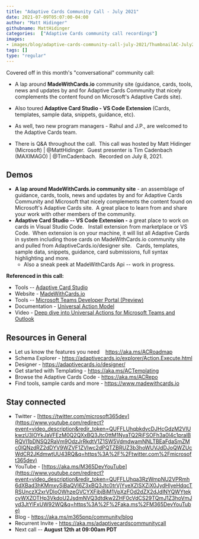 ```yaml
---
title: "Adaptive Cards Community Call - July 2021"
date: 2021-07-09T05:07:00-04:00
author: "Matt Hidinger"
githubname: MattHidinger
categories:  ["Adaptive Cards community call recordings"]
images: 
- images/blog/adaptive-cards-community-call-july-2021/ThumbnailAC-July2021.png
tags: []
type: "regular"
---
```


Covered off in this month's "conversational" community call:

-  A lap
around **MadeWithCards.io** community site (guidance, cards, tools, news
and updates by and for Adaptive Cards Community that nicely complements
the content found on Microsoft's Adaptive Cards site).  
- Also toured
**Adaptive Card Studio - VS Code Extension** (Cards, templates, sample
data, snippets, guidance, etc).   

- As well, two new program managers -
Rahul and J.P., are welcomed to the Adaptive Cards team.    

- There is Q&A
throughout the call.  This call was hosted by Matt Hidinger (Microsoft)
| \@MattHidinger.  Guest presenter is Tim Cadenbach (MAXIMAGO) |
\@TimCadenbach.  Recorded on July 8, 2021.


## Demos

-   **A lap around MadeWithCards.io community site** - an assemblage of
    guidance, cards, tools, news and updates by and for Adaptive Cards
    Community and Microsoft that nicely complements the content found on
    Microsoft's Adaptive Cards site.  A great place to learn from and
    share your work with other members of the community.    
-   **Adaptive Card Studio -- VS Code Extension -** a great place to
    work on cards in Visual Studio Code.   Install extension from
    marketplace or VS Code.  When extension is on your machine, it will
    list all Adaptive Cards in system including those cards on
    MadeWithCards.io community site and pulled from
    AdaptiveCards.io/designer site.   Cards, templates, sample data,
    snippets, guidance, card submissions, full syntax highlighting and
    more.   
    - Also a sneak peek at MadeWithCards Api -- work in progress. 

**Referenced in this call:**

-   Tools -- [Adaptive Card
    Studio](https://marketplace.visualstudio.com/items?itemName=madewithcardsio.adaptivecardsstudiobeta) 
-   Website - [MadeWithCards.io](https://madewithcards.io/) 
-   Tools -- [Microsoft Teams Developer Portal
    (Preview)](http://dev.teams.microsoft.com) 
-   Documentation - [Universal Action
    Model](https://docs.microsoft.com/adaptive-cards/authoring-cards/universal-action-model) 
-   Video - [Deep dive into Universal Actions for Microsoft Teams and
    Outlook](https://youtu.be/mwWAFw8df50) 


## Resources in General

-   Let us know the features you need    <https://aka.ms/ACRoadmap>
-   Schema Explorer -
    <https://adaptivecards.io/explorer/Action.Execute.html>
-   Designer - <https://adaptivecards.io/designer/> 
-   Get started with Templating - <https://aka.ms/ACTemplating>
-   Browse the Adaptive Cards Code - <https://aka.ms/ACRepo>
-   Find tools, sample cards and more - <https://www.madewithcards.io>

## Stay connected

-   Twitter -
    [https://twitter.com/microsoft365dev](https://www.youtube.com/redirect?event=video_description&redir_token=QUFFLUhqbkdvcDJHcGdzM2VIUkwzU3lOYkJaVFEzM0Q2QXxBQ3Jtc0ttM1NyaTQ2RjFSOFh3a0l4c1pralBRQVI1bDNSQ2RaVm9OdzJrRkdtV1Z1SW5VdmdwamNNLTBEaFdaSmZMc0lQNzdRZ2dDYV9WZVF1ZVIwc2dPQTZBRUZ3b3hoWUVJdDJoQWZUcWdCR2JKdmwtUU43RQ&q=https%3A%2F%2Ftwitter.com%2Fmicrosoft365dev)​
-   YouTube -
    [https://aka.ms/M365DevYouTube](https://www.youtube.com/redirect?event=video_description&redir_token=QUFFLUhqa3RzWmpNU2VPRmh6dXBad3hKMmxySjBaQVl6Z3xBQ3Jtc0trVjYyeXZlSXZiX0JydHlyeHdqcTRSUnczX2xrVDloOWhzeGVCYXFibjBiM1VpXzFOd2dZX2dJdlNYQWYtekcyWXZOTHp3VkdoU2JsdmNVQ3dtdkw2ZHF0cVdCS29TQmJ1Z3hoVmJyd3JtYlFxUW92WQ&q=https%3A%2F%2Faka.ms%2FM365DevYouTube)​
-   Blog - <https://aka.ms/m365pnp/community/blog>
-   Recurrent Invite - <https://aka.ms/adaptivecardscommunitycall>
-   Next call -- **August 12th** **at 09:00am PDT**
